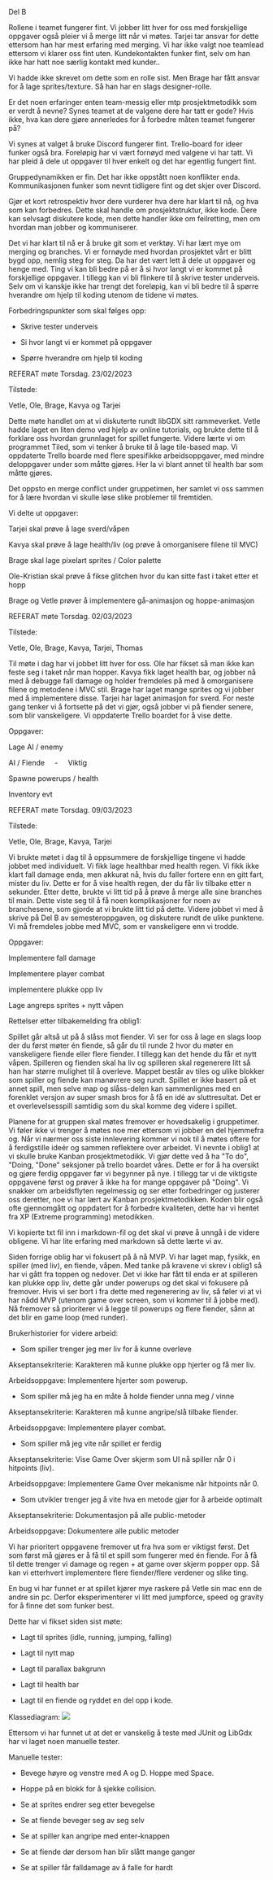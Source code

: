 Del B

Rollene i teamet fungerer fint. Vi jobber litt hver for oss med forskjellige oppgaver også pleier vi å merge litt når vi møtes. Tarjei tar ansvar for dette ettersom han har mest erfaring med merging. Vi har ikke valgt noe teamlead ettersom vi klarer oss fint uten. Kundekontakten funker fint, selv om han ikke har hatt noe særlig kontakt med kunder.. 

Vi hadde ikke skrevet om dette som en rolle sist. Men Brage har fått ansvar for å lage sprites/texture. Så han har en slags designer-rolle. 

Er det noen erfaringer enten team-messig eller mtp prosjektmetodikk som er verdt å nevne? Synes teamet at de valgene dere har tatt er gode? Hvis ikke, hva kan dere gjøre annerledes for å forbedre måten teamet fungerer på?

Vi synes at valget å bruke Discord fungerer fint. Trello-board for ideer funker også bra. Foreløpig har vi vært fornøyd med valgene vi har tatt. Vi har pleid å dele ut oppgaver til hver enkelt og det har egentlig fungert fint.  

Gruppedynamikken er fin. Det har ikke oppstått noen konflikter enda. Kommunikasjonen funker som nevnt tidligere fint og det skjer over Discord. 

Gjør et kort retrospektiv hvor dere vurderer hva dere har klart til nå, og hva som kan forbedres. Dette skal handle om prosjektstruktur, ikke kode. Dere kan selvsagt diskutere kode, men dette handler ikke om feilretting, men om hvordan man jobber og kommuniserer.

Det vi har klart til nå er å bruke git som et verktøy. Vi har lært mye om merging og branches. Vi er fornøyde med hvordan prosjektet vårt er blitt bygd opp, nemlig steg for steg. Da har det vært lett å dele ut oppgaver og henge med. Ting vi kan bli bedre på er å si hvor langt vi er kommet på forskjellige oppgaver. I tillegg kan vi bli flinkere til å skrive tester underveis. Selv om vi kanskje ikke har trengt det foreløpig, kan vi bli bedre til å spørre hverandre om hjelp til koding utenom de tidene vi møtes. 

Forbedringspunkter som skal følges opp:

-   Skrive tester underveis

-   Si hvor langt vi er kommet på oppgaver

-   Spørre hverandre om hjelp til koding

REFERAT møte Torsdag. 23/02/2023

Tilstede:

Vetle, Ole, Brage, Kavya og Tarjei

Dette møte handlet om at vi diskuterte rundt libGDX sitt rammeverket. Vetle hadde laget en liten demo ved hjelp av online tutorials, og brukte dette til å forklare oss hvordan grunnlaget for spillet fungerte. Videre lærte vi om programmet Tiled, som vi tenker å bruke til å lage tile-based map. Vi oppdaterte Trello boarde med flere spesifikke arbeidsoppgaver, med mindre deloppgaver under som måtte gjøres. Her la vi blant annet til health bar som måtte gjøres.

Det oppsto en merge conflict under gruppetimen, her samlet vi oss sammen for å lære hvordan vi skulle løse slike problemer til fremtiden. 

Vi delte ut oppgaver:

Tarjei skal prøve å lage sverd/våpen

Kavya skal prøve å lage health/liv (og prøve å omorganisere filene til MVC)

Brage skal lage pixelart sprites / Color palette

Ole-Kristian skal prøve å fikse glitchen hvor du kan sitte fast i taket etter et hopp

Brage og Vetle prøver å implementere gå-animasjon og hoppe-animasjon

REFERAT møte Torsdag. 02/03/2023

Tilstede:

Vetle, Ole, Brage, Kavya, Tarjei, Thomas 

Til møte i dag har vi jobbet litt hver for oss. Ole har fikset så man ikke kan feste seg i taket når man hopper. Kavya fikk laget health bar, og jobber nå med å debugge fall damage og holder fremdeles på med å omorganisere filene og metodene i MVC stil. Brage har laget mange sprites og vi jobber med å implementere disse. Tarjei har laget animasjon for sverd. For neste gang tenker vi å fortsette på det vi gjør, også jobber vi på fiender senere, som blir vanskeligere. Vi oppdaterte Trello boardet for å vise dette.

Oppgaver: 

Lage AI / enemy

AI / Fiende     -     Viktig

Spawne powerups / health 

Inventory evt 

REFERAT møte Torsdag. 09/03/2023

Tilstede:

Vetle, Ole, Brage, Kavya, Tarjei

Vi brukte møtet i dag til å oppsummere de forskjellige tingene vi hadde jobbet med individuelt. Vi fikk lage healthbar med health regen. Vi fikk ikke klart fall damage enda, men akkurat nå, hvis du faller fortere enn en gitt fart, mister du liv. Dette er for å vise health regen, der du får liv tilbake etter n sekunder. Etter dette, brukte vi litt tid på å prøve å merge alle sine branches til main. Dette viste seg til å få noen komplikasjoner for noen av branchesene, som gjorde at vi brukte litt tid på dette. Videre jobbet vi med å skrive på Del B av semesteroppgaven, og diskutere rundt de ulike punktene. Vi må fremdeles jobbe med MVC, som er vanskeligere enn vi trodde.

Oppgaver:

Implementere fall damage

Implementere player combat

implementere plukke opp liv

Lage angreps sprites + nytt våpen

Rettelser etter tilbakemelding fra oblig1: 

Spillet går altså ut på å slåss mot fiender. Vi ser for oss å lage en slags loop der du først møter én fiende, så går du til runde 2 hvor du møter en vanskeligere fiende eller flere fiender. I tillegg kan det hende du får et nytt våpen. Spilleren og fienden skal ha liv og spilleren skal regenerere litt så han har større mulighet til å overleve. Mappet består av tiles og ulike blokker som spiller og fiende kan manøvrere seg rundt. Spillet er ikke basert på et annet spill, men selve map og slåss-delen kan sammenlignes med en forenklet versjon av super smash bros for å få en idé av sluttresultat. Det er et overlevelsesspill samtidig som du skal komme deg videre i spillet. 

Planene for at gruppen skal møtes fremover er hovedsakelig i gruppetimer. Vi føler ikke vi trenger å møtes noe mer ettersom vi jobber en del hjemmefra og. Når vi nærmer oss siste innlevering kommer vi nok til å møtes oftere for å ferdigstille ideér og sammen reflektere over arbeidet. Vi nevnte i oblig1 at vi skulle bruke Kanban prosjektmetodikk. Vi gjør dette ved å ha "To do", "Doing, "Done" seksjoner på trello boardet våres. Dette er for å ha oversikt og gjøre ferdig oppgaver før vi begynner på nye. I tillegg tar vi de viktigste oppgavene først og prøver å ikke ha for mange oppgaver på "Doing". Vi snakker om arbeidsflyten regelmessig og ser etter forbedringer og justerer oss deretter, noe vi har lært av Kanban prosjektmetodikken. Koden blir også ofte gjennomgått og oppdatert for å forbedre kvaliteten, dette har vi hentet fra XP (Extreme programming) metodikken. 

Vi kopierte txt fil inn i markdown-fil og det skal vi prøve å unngå i de videre obligene. Vi har lite erfaring med markdown så dette lærte vi av.

Siden forrige oblig har vi fokusert på å nå MVP. Vi har laget map, fysikk, en spiller (med liv), en fiende, våpen. Med tanke på kravene vi skrev i oblig1 så har vi gått fra toppen og nedover. Det vi ikke har fått til enda er at spilleren kan plukke opp liv, dette går under powerups og det skal vi fokusere på fremover. Hvis vi ser bort i fra dette med regenerering av liv, så føler vi at vi har nådd MVP (utenom game over screen, som vi kommer til å jobbe med). Nå fremover så prioriterer vi å legge til powerups og flere fiender, sånn at det blir en game loop (med runder). 

Brukerhistorier for videre arbeid: 

-   Som spiller trenger jeg mer liv for å kunne overleve

Akseptansekriterie: Karakteren må kunne plukke opp hjerter og få mer liv.

Arbeidsoppgave: Implementere hjerter som powerup.

-   Som spiller må jeg ha en måte å holde fiender unna meg / vinne

Akseptansekriterie: Karakteren må kunne angripe/slå tilbake fiender.

Arbeidsoppgave: Implementere player combat.

-   Som spiller må jeg vite når spillet er ferdig

Akseptansekriterie: Vise Game Over skjerm som UI nå spiller når 0 i hitpoints (liv).

Arbeidsoppgave: Implementere Game Over mekanisme når hitpoints når 0.

-   Som utvikler trenger jeg å vite hva en metode gjør for å arbeide optimalt

Akseptansekriterie: Dokumentasjon på alle public-metoder

Arbeidsoppgave: Dokumentere alle public metoder

Vi har prioritert oppgavene fremover ut fra hva som er viktigst først. Det som først må gjøres er å få til et spill som fungerer med én fiende. For å få til dette trenger vi damage og regen + at game over skjerm popper opp. Så kan vi etterhvert implementere flere fiender/flere verdener og slike ting. 

En bug vi har funnet er at spillet kjører mye raskere på Vetle sin mac enn de andre sin pc. Derfor eksperimenterer vi litt med jumpforce, speed og gravity for å finne det som funker best.

Dette har vi fikset siden sist møte:

-   Lagt til sprites (idle, running, jumping, falling) 

-   Lagt til nytt map

-   Lagt til parallax bakgrunn

-   Lagt til health bar  

-   Lagt til en fiende og ryddet en del opp i kode. 


Klassediagram: 
![](classDiagram.png)


Ettersom vi har funnet ut at det er vanskelig å teste med JUnit og LibGdx har vi laget noen manuelle tester.

Manuelle tester: 

-   Bevege høyre og venstre med A og D. Hoppe med Space. 

-   Hoppe på en blokk for å sjekke collision. 

-   Se at sprites endrer seg etter bevegelse

-   Se at fiende beveger seg av seg selv

-   Se at spiller kan angripe med enter-knappen

-   Se at fiende dør dersom han blir slått mange ganger

-   Se at spiller får falldamage av å falle for hardt
